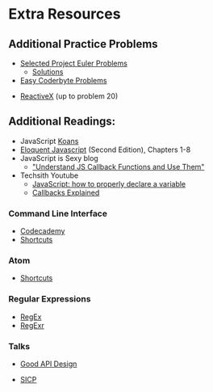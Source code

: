 # Extra Resources
## Additional Practice Problems

* [Selected Project Euler Problems](./project_euler.md)
  + [Solutions](../solutions/w4/projectEuler)
* [Easy Coderbyte Problems](https://coderbyte.com/challenges/)
+ [ReactiveX](http://reactivex.io/learnrx/) (up to problem 20)

## Additional Readings:
* JavaScript [Koans](https://github.com/mrdavidlaing/javascript-koans)
* [Eloquent Javascript](http://eloquentjavascript.net/) (Second Edition), Chapters 1-8
* JavaScript is Sexy blog
    - ["Understand JS Callback Functions and Use Them"](http://javascriptissexy.com/understand-javascript-callback-functions-and-use-them/)
* Techsith Youtube
    - [JavaScript: how to properly declare a variable](https://www.youtube.com/watch?v=v1Q7pkcpShs)
    - [Callbacks Explained](https://www.youtube.com/watch?v=71AtaJpJHw0)

### Command Line Interface
* [Codecademy](https://www.codecademy.com/learn/learn-the-command-line)
* [Shortcuts](./commandline_shortcuts.md)

### Atom
* [Shortcuts](./atom_shortcuts.md)

### Regular Expressions

* [RegEx](http://regexone.com/)
* [RegExr](http://www.regexr.com)

### Talks

* [Good API Design](https://www.youtube.com/watch?v=aAb7hSCtvGw)

* [SICP](https://www.youtube.com/watch?v=2Op3QLzMgSY&list=PLE18841CABEA24090)
